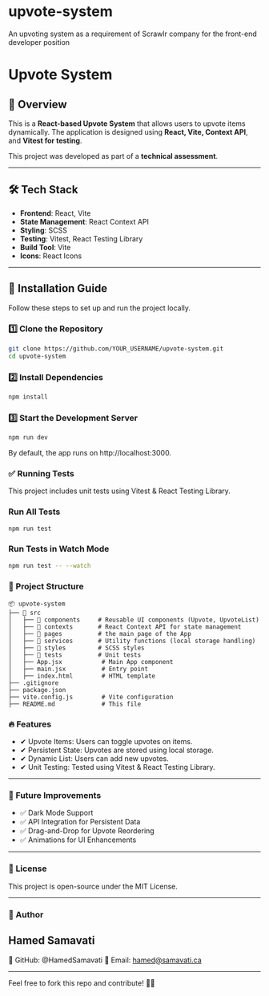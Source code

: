 # upvote-system
An upvoting system as a requirement of Scrawlr company for the front-end developer position
# Upvote System

## 📌 Overview
This is a **React-based Upvote System** that allows users to upvote items dynamically. The application is designed using **React, Vite, Context API**, and **Vitest for testing**.

This project was developed as part of a **technical assessment**.

---

## 🛠 Tech Stack
- **Frontend**: React, Vite
- **State Management**: React Context API
- **Styling**: SCSS
- **Testing**: Vitest, React Testing Library
- **Build Tool**: Vite
- **Icons**: React Icons

---

## 🚀 Installation Guide
Follow these steps to set up and run the project locally.

### **1️⃣ Clone the Repository**
```sh
git clone https://github.com/YOUR_USERNAME/upvote-system.git
cd upvote-system
```

### **2️⃣ Install Dependencies**
```sh
npm install
```
### **3️⃣ Start the Development Server**
```sh
npm run dev
```
By default, the app runs on http://localhost:3000.


### **✅ Running Tests**
This project includes unit tests using Vitest & React Testing Library.

### Run All Tests
```sh
npm run test
```
### Run Tests in Watch Mode
```sh
npm run test -- --watch
```
### **📂 Project Structure**
```
📦 upvote-system
├── 📂 src
│   ├── 📂 components     # Reusable UI components (Upvote, UpvoteList)
│   ├── 📂 contexts       # React Context API for state management
│   ├── 📂 pages          # the main page of the App
│   ├── 📂 services       # Utility functions (local storage handling)
│   ├── 📂 styles         # SCSS styles
│   ├── 📂 tests          # Unit tests
│   ├── App.jsx           # Main App component
│   ├── main.jsx          # Entry point
│   ├── index.html        # HTML template
├── .gitignore
├── package.json
├── vite.config.js        # Vite configuration
├── README.md             # This file
```
### 🔥 Features
- ✔ Upvote Items: Users can toggle upvotes on items.
- ✔ Persistent State: Upvotes are stored using local storage.
- ✔ Dynamic List: Users can add new upvotes.
- ✔ Unit Testing: Tested using Vitest & React Testing Library.

---

### 🔄 Future Improvements
- ✅ Dark Mode Support
- ✅ API Integration for Persistent Data
- ✅ Drag-and-Drop for Upvote Reordering
- ✅ Animations for UI Enhancements

---

### 📜 License
This project is open-source under the MIT License.

---
### 📌 Author
## Hamed Samavati
💼 GitHub: @HamedSamavati
📧 Email: hamed@samavati.ca

---

Feel free to fork this repo and contribute! 🚀✨





